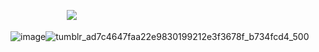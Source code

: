 ㅤㅤㅤㅤㅤㅤㅤㅤㅤㅤㅤㅤㅤㅤㅤㅤㅤㅤㅤㅤㅤㅤㅤㅤㅤㅤㅤㅤㅤㅤㅤㅤㅤㅤㅤㅤㅤㅤㅤㅤㅤㅤㅤㅤㅤㅤㅤㅤㅤㅤㅤㅤㅤㅤㅤㅤㅤㅤㅤㅤㅤㅤㅤㅤㅤㅤㅤㅤㅤㅤㅤㅤㅤㅤㅤㅤㅤㅤㅤㅤㅤㅤㅤㅤㅤ![](https://komarev.com/ghpvc/?username=body-configuration&color=d78080)

![image](https://github.com/user-attachments/assets/f03736a5-2422-40d1-83d5-e036fc8906c3)![tumblr_ad7c4647faa22e9830199212e3f3678f_b734fcd4_500](https://github.com/user-attachments/assets/902717bc-6f2a-4932-98c4-6c41435ceda8)


